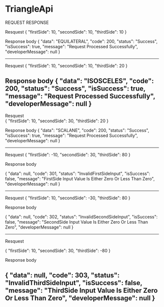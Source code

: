 # TriangleApi

REQUEST RESPONSE


Resquest
{
  "firstSide": 10,
  "secondSide": 10,
  "thirdSide": 10
}

	
Response body
{
  "data": "EQUILATERAL",
  "code": 200,
  "status": "Success",
  "isSuccess": true,
  "message": "Request Processed Successfully",
  "developerMessage": null
}

---------------------------------------------------

Resquest
{
  "firstSide": 10,
  "secondSide": 10,
  "thirdSide": 20
}	
	
Response body
{
  "data": "ISOSCELES",
  "code": 200,
  "status": "Success",
  "isSuccess": true,
  "message": "Request Processed Successfully",
  "developerMessage": null
}
----------------------------------------------------

Resquest	
{
  "firstSide": 10,
  "secondSide": 30,
  "thirdSide": 20
}	
	
Response body
{
  "data": "SCALANE",
  "code": 200,
  "status": "Success",
  "isSuccess": true,
  "message": "Request Processed Successfully",
  "developerMessage": null
}



-----------------------------------------------------
Resquest
{
  "firstSide": -10,
  "secondSide": 30,
  "thirdSide": 80
}


Response body

{
  "data": null,
  "code": 301,
  "status": "InvalidFirstSideInput",
  "isSuccess": false,
  "message": "FirstSide Input Value Is Either Zero Or Less Than Zero",
  "developerMessage": null
}


----------------------------------------------
Resquest
{
  "firstSide": 10,
  "secondSide": -30,
  "thirdSide": 80
}
	
Response body

{
  "data": null,
  "code": 302,
  "status": "InvalidSecondSideInput",
  "isSuccess": false,
  "message": "SecondSide Input Value Is Either Zero Or Less Than Zero",
  "developerMessage": null
}


------------------------------------------
Resquest

{
  "firstSide": 10,
  "secondSide": 30,
  "thirdSide": -80
}
	
Response body

{
  "data": null,
  "code": 303,
  "status": "InvalidThirdSideInput",
  "isSuccess": false,
  "message": "ThirdSide Input Value Is Either Zero Or Less Than Zero",
  "developerMessage": null
}
--------------------------------------------



